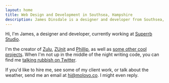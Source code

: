 ```yaml
---
layout: home
title: Web Design and Development in Southsea, Hampshire
description: James Dinsdale is a designer and developer from Southsea, Hampshire, building immersive, interactive experiences on the web. Let's build something together.
---
```


Hi, I'm James, a designer and developer, currently working at [Superrb Studio](https://superrb.com).

I'm the creator of [Zulu](https://zulu.sh), [ZUnit](https://zunit.xyz) and [Phillip](https://philliphq.github.io), as well as [some other cool projects](/projects/). When I'm not up in the middle of the night writing code, you can find me [talking rubbish on Twitter](https://twitter.com/molovo).

If you'd like to hire me, see some of my client work, or talk about the weather, send me an email at [hi@molovo.co](mailto:hi@molovo.co). I might even reply.
